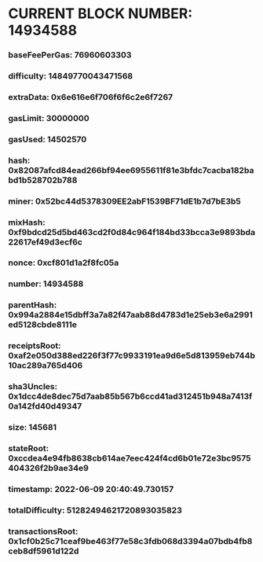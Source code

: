 # CURRENT BLOCK NUMBER: 14934588

### baseFeePerGas: 76960603303
### difficulty: 14849770043471568
### extraData: 0x6e616e6f706f6f6c2e6f7267
### gasLimit: 30000000
### gasUsed: 14502570
### hash: 0x82087afcd84ead266bf94ee6955611f81e3bfdc7cacba182babd1b528702b788
### miner: 0x52bc44d5378309EE2abF1539BF71dE1b7d7bE3b5
### mixHash: 0xf9bdcd25d5bd463cd2f0d84c964f184bd33bcca3e9893bda22617ef49d3ecf6c
### nonce: 0xcf801d1a2f8fc05a
### number: 14934588
### parentHash: 0x994a2884e15dbff3a7a82f47aab88d4783d1e25eb3e6a2991ed5128cbde8111e
### receiptsRoot: 0xaf2e050d388ed226f3f77c9933191ea9d6e5d813959eb744b10ac289a765d406
### sha3Uncles: 0x1dcc4de8dec75d7aab85b567b6ccd41ad312451b948a7413f0a142fd40d49347
### size: 145681
### stateRoot: 0xccdea4e94fb8638cb614ae7eec424f4cd6b01e72e3bc9575404326f2b9ae34e9
### timestamp: 2022-06-09 20:40:49.730157
### totalDifficulty: 51282494621720893035823
### transactionsRoot: 0x1cf0b25c71ceaf9be463f77e58c3fdb068d3394a07bdb4fb8ceb8df5961d122d
